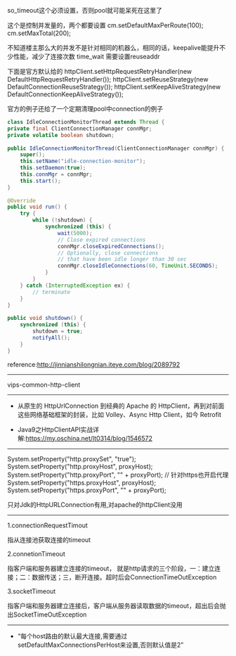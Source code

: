 so_timeout这个必须设置，否则pool就可能呆死在这里了


这个是控制并发量的，两个都要设置
cm.setDefaultMaxPerRoute(100);
cm.setMaxTotal(200);

不知道楼主那么大的并发不是针对相同的机器么，相同的话，keepalive能提升不少性能，减少了连接次数
time_wait 需要设置reuseaddr

下面是官方默认给的
httpClient.setHttpRequestRetryHandler(new DefaultHttpRequestRetryHandler());
httpClient.setReuseStrategy(new DefaultConnectionReuseStrategy());
httpClient.setKeepAliveStrategy(new DefaultConnectionKeepAliveStrategy());

官方的例子还给了一个定期清理pool中connection的例子

```java
class IdleConnectionMonitorThread extends Thread {  
private final ClientConnectionManager connMgr;  
private volatile boolean shutdown;  
  
public IdleConnectionMonitorThread(ClientConnectionManager connMgr) {  
    super();  
    this.setName("idle-connection-monitor");  
    this.setDaemon(true);  
    this.connMgr = connMgr;  
    this.start();  
}  
  
@Override  
public void run() {  
    try {  
        while (!shutdown) {  
            synchronized (this) {  
                wait(5000);  
                // Close expired connections  
                connMgr.closeExpiredConnections();  
                // Optionally, close connections  
                // that have been idle longer than 30 sec  
                connMgr.closeIdleConnections(60, TimeUnit.SECONDS);  
            }  
        }  
    } catch (InterruptedException ex) {  
        // terminate  
    }  
}  
  
public void shutdown() {  
    synchronized (this) {  
        shutdown = true;  
        notifyAll();  
    }  
}  
```

reference:<http://jinnianshilongnian.iteye.com/blog/2089792>

---

vips-common-http-client

---

+ 从原生的 HttpUrlConnection 到经典的 Apache 的 HttpClient，再到对前面这些网络基础框架的封装，比如 Volley、Async Http Client，如今 Retrofit

+ Java9之HttpClientAPI实战详解:<https://my.oschina.net/lt0314/blog/1546572>

---

System.setProperty("http.proxySet", "true");
System.setProperty("http.proxyHost", proxyHost);
System.setProperty("http.proxyPort", "" + proxyPort);
// 针对https也开启代理
System.setProperty("https.proxyHost", proxyHost);
System.setProperty("https.proxyPort", "" + proxyPort);

只对Jdk的HttpURLConnection有用,对apache的httpClient没用

---
1.connectionRequestTimout

指从连接池获取连接的timeout

2.connetionTimeout

指客户端和服务器建立连接的timeout，
就是http请求的三个阶段，一：建立连接；二：数据传送；三，断开连接。超时后会ConnectionTimeOutException

3.socketTimeout

指客户端和服务器建立连接后，客户端从服务器读取数据的timeout，超出后会抛出SocketTimeOutException


---

+ “每个host路由的默认最大连接,需要通过setDefaultMaxConnectionsPerHost来设置,否则默认值是2”
